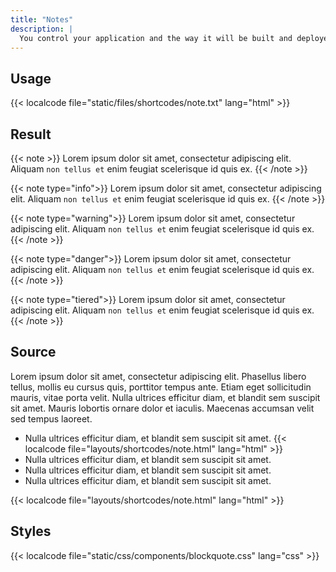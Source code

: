 ```yaml
---
title: "Notes"
description: |
  You control your application and the way it will be built and deployed on Platform.sh via a single configuration file, `.platform.app.yaml`, located at the root of your application folder inside your Git repository.
---
```


## Usage

{{< localcode file="static/files/shortcodes/note.txt" lang="html" >}}

## Result

{{< note >}}
Lorem ipsum dolor sit amet, consectetur adipiscing elit. Aliquam `non tellus et` enim feugiat scelerisque id quis ex.
{{< /note >}}

{{< note type="info">}}
Lorem ipsum dolor sit amet, consectetur adipiscing elit. Aliquam `non tellus et` enim feugiat scelerisque id quis ex.
{{< /note >}}

{{< note type="warning">}}
Lorem ipsum dolor sit amet, consectetur adipiscing elit. Aliquam `non tellus et` enim feugiat scelerisque id quis ex.
{{< /note >}}

{{< note type="danger">}}
Lorem ipsum dolor sit amet, consectetur adipiscing elit. Aliquam `non tellus et` enim feugiat scelerisque id quis ex.
{{< /note >}}

{{< note type="tiered">}}
Lorem ipsum dolor sit amet, consectetur adipiscing elit. Aliquam `non tellus et` enim feugiat scelerisque id quis ex.
{{< /note >}}

## Source

Lorem ipsum dolor sit amet, consectetur adipiscing elit. Phasellus libero tellus, mollis eu cursus quis, porttitor tempus ante. Etiam eget sollicitudin mauris, vitae porta velit. Nulla ultrices efficitur diam, et blandit sem suscipit sit amet. Mauris lobortis ornare dolor et iaculis. Maecenas accumsan velit sed tempus laoreet.

* Nulla ultrices efficitur diam, et blandit sem suscipit sit amet.
    {{< localcode file="layouts/shortcodes/note.html" lang="html" >}}
* Nulla ultrices efficitur diam, et blandit sem suscipit sit amet.
* Nulla ultrices efficitur diam, et blandit sem suscipit sit amet.
* Nulla ultrices efficitur diam, et blandit sem suscipit sit amet.


{{< localcode file="layouts/shortcodes/note.html" lang="html" >}}

## Styles

{{< localcode file="static/css/components/blockquote.css" lang="css" >}}
